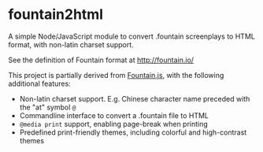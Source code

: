 # fountain2html

A simple Node/JavaScript module to convert .fountain screenplays to HTML format,
with non-latin charset support.

See the definition of Fountain format at http://fountain.io/

This project is partially derived from
[Fountain.js](https://github.com/mattdaly/Fountain.js), with the following
additional features:

- Non-latin charset support. E.g. Chinese character name preceded with the "at"
  symbol `@`
- Commandline interface to convert a .fountain file to HTML
- `@media print` support, enabling page-break when printing
- Predefined print-friendly themes, including colorful and high-contrast themes
